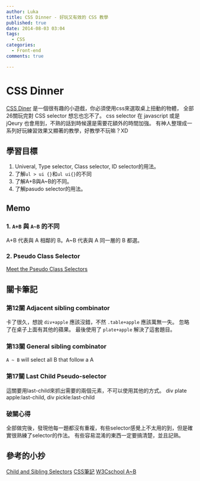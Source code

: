 ```yaml
---
author: Luka
title: CSS Dinner - 好玩又有效的 CSS 教學
published: true
date: 2014-08-03 03:04
tags:
  - CSS
categories:
  - Front-end
comments: true

---
```


# CSS Dinner

[CSS Diner](http://flukeout.github.io/) 是一個很有趣的小遊戲，你必須使用css來選取桌上扭動的物體，
全部26關玩完對 CSS selector 想忘也忘不了。
css selector 在 javascript 或是 jQeury 也會用到，不熟的話到時候還是需要花額外的時間加強。
有神人整理成一系列好玩練習效果又顯著的教學，好教學不玩嘛？XD

## 學習目標

1. Univeral, Type selector, Class selector, ID selector的用法。
2. 了解```ul > ui {}```和```ul ui{}```的不同
3. 了解A+B與A~B的不同。
4. 了解pasudo selector的用法。

## Memo

### 1. `A+B` 與 `A~B` 的不同
A+B 代表與 A 相鄰的 B。A~B 代表與 A 同一層的 B 都選。

### 2. Pseudo Class Selector

[Meet the Pseudo  Class Selectors](http://css-tricks.com/pseudo-class-selectors/)

## 關卡筆記

### 第12關 Adjacent sibling combinator

卡了很久，想說 `div+apple` 應該沒錯，不然 `.table+apple` 應該萬無一失。
忽略了在桌子上面有其他的蘋果。
最後使用了 `plate+apple` 解決了這套題目。

### 第13關 General sibling combinator
`A ~ B` will select all B that follow a A

### 第17關 Last Child Pseudo-selector
這關要用last-child來抓出需要的兩個元素，不可以使用其他的方式。
div plate apple:last-child, div pickle:last-child

### 破關心得
全部做完後，發現他每一題都沒有重複，有些selector感覺上不太用的到，但是確實很熟練了selector的作法。
有些容易混淆的東西一定要搞清楚，並且記熟。

## 參考的小抄

[Child and Sibling Selectors](http://css-tricks.com/child-and-sibling-selectors/)
[CSS筆記](http://bombertw.logdown.com/posts/2014/04/18/bomber-day-8-introduction-to-css)
[W3Cschool A~B](http://www.w3schools.com/cssref/sel_gen_sibling.asp)